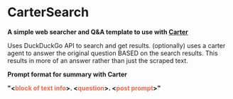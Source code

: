 # CarterSearch
**A simple web searcher and Q&amp;A template to use with [Carter](https://carterlabs.ai/)**

Uses DuckDuckGo API to search and get results.
(optionally) uses a carter agent to answer the original question BASED on the search results.
This results in more of an answer rather than just the scraped text. 

**Prompt format for summary with Carter**

**"&lt;<span style="color:tomato">block of text info</span>>. &lt;<span style="color:tomato">question</span>>. &lt;<span style="color:tomato">post prompt</span>>"**
